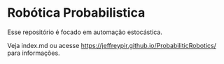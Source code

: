 # Robótica Probabilistica 

Esse repositório é focado em automação estocástica.

Veja index.md ou acesse https://jeffreypir.github.io/ProbabiliticRobotics/ para informações.
